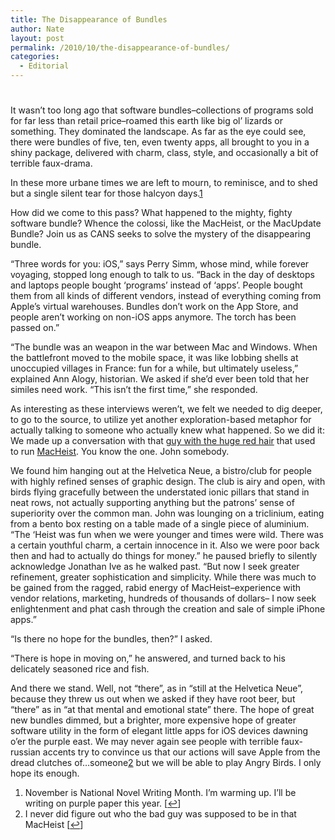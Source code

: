 ```yaml
---
title: The Disappearance of Bundles
author: Nate
layout: post
permalink: /2010/10/the-disappearance-of-bundles/
categories:
  - Editorial
---
```

# 

It wasn’t too long ago that software bundles–collections of programs sold for far less than retail price–roamed this earth like big ol’ lizards or something. They dominated the landscape. As far as the eye could see, there were bundles of five, ten, even twenty apps, all brought to you in a shiny package, delivered with charm, class, style, and occasionally a bit of terrible faux-drama. 

In these more urbane times we are left to mourn, to reminisce, and to shed but a single silent tear for those halcyon days.[1][1]

 [1]: #footnote_0_976 "November is National Novel Writing Month. I’m warming up. I’ll be writing on purple paper this year."

How did we come to this pass? What happened to the mighty, fighty software bundle? Whence the colossi, like the MacHeist, or the MacUpdate Bundle? Join us as CANS seeks to solve the mystery of the disappearing bundle.

“Three words for you: iOS,” says Perry Simm, whose mind, while forever voyaging, stopped long enough to talk to us. “Back in the day of desktops and laptops people bought ‘programs’ instead of ‘apps’. People bought them from all kinds of different vendors, instead of everything coming from Apple’s virtual warehouses. Bundles don’t work on the App Store, and people aren’t working on non-iOS apps anymore. The torch has been passed on.”

“The bundle was an weapon in the war between Mac and Windows. When the battlefront moved to the mobile space, it was like lobbing shells at unoccupied villages in France: fun for a while, but ultimately useless,” explained Ann Alogy, historian. We asked if she’d ever been told that her similes need work. “This isn’t the first time,” she responded.

As interesting as these interviews weren’t, we felt we needed to dig deeper, to go to the source, to utilize yet another exploration-based metaphor for actually talking to someone who actually knew what happened. So we did it: We made up a conversation with that [guy with the huge red hair][2] that used to run [MacHeist][3]. You know the one. John somebody.

 [2]: http://www.macheist.com/static/about/Directorate/JohnCasasanta.jpg
 [3]: http://www.macheist.com

We found him hanging out at the Helvetica Neue, a bistro/club for people with highly refined senses of graphic design. The club is airy and open, with birds flying gracefully between the understated ionic pillars that stand in neat rows, not actually supporting anything but the patrons’ sense of superiority over the common man. John was lounging on a triclinium, eating from a bento box resting on a table made of a single piece of aluminium.  
“The ‘Heist was fun when we were younger and times were wild. There was a certain youthful charm, a certain innocence in it. Also we were poor back then and had to actually do things for money.” he paused briefly to silently acknowledge Jonathan Ive as he walked past. “But now I seek greater refinement, greater sophistication and simplicity. While there was much to be gained from the ragged, rabid energy of MacHeist–experience with vendor relations, marketing, hundreds of thousands of dollars– I now seek enlightenment and phat cash through the creation and sale of simple iPhone apps.”

“Is there no hope for the bundles, then?” I asked.

“There is hope in moving on,” he answered, and turned back to his delicately seasoned rice and fish.

And there we stand. Well, not “there”, as in “still at the Helvetica Neue”, because they threw us out when we asked if they have root beer, but “there” as in “at that mental and emotional state” there. The hope of great new bundles dimmed, but a brighter, more expensive hope of greater software utility in the form of elegant little apps for iOS devices dawning o’er the purple east. We may never again see people with terrible faux-russian accents try to convince us that our actions will save Apple from the dread clutches of…someone[2][4] but we will be able to play Angry Birds. I only hope its enough.

 [4]: #footnote_1_976 "I never did figure out who the bad guy was supposed to be in that MacHeist"

1.  November is National Novel Writing Month. I’m warming up. I’ll be writing on purple paper this year. [[↩][5]]
2.  I never did figure out who the bad guy was supposed to be in that MacHeist [[↩][6]]

 [5]: #identifier_0_976
 [6]: #identifier_1_976